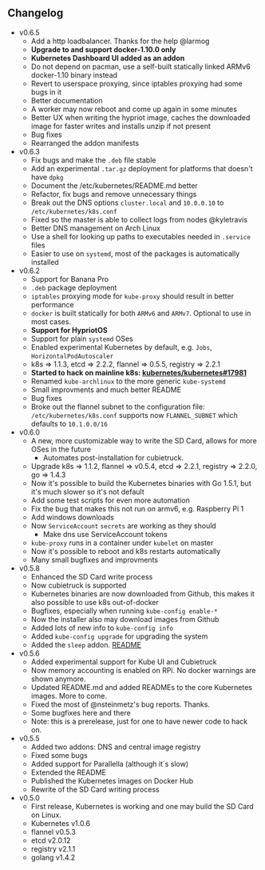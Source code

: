 ## Changelog

 - v0.6.5
   - Add a http loadbalancer. Thanks for the help @larmog
   - **Upgrade to and support docker-1.10.0 only**
   - **Kubernetes Dashboard UI added as an addon**
   - Do not depend on pacman, use a self-built statically linked ARMv6 docker-1.10 binary instead
   - Revert to userspace proxying, since iptables proxying had some bugs in it
   - Better documentation
   - A worker may now reboot and come up again in some minutes
   - Better UX when writing the hypriot image, caches the downloaded image for faster writes and installs unzip if not present
   - Bug fixes
   - Rearranged the addon manifests
 - v0.6.3
   - Fix bugs and make the `.deb` file stable
   - Add an experimental `.tar.gz` deployment for platforms that doesn't have `dpkg`
   - Document the /etc/kubernetes/README.md better
   - Refactor, fix bugs and remove unnecessary things
   - Break out the DNS options `cluster.local` and `10.0.0.10` to `/etc/kubernetes/k8s.conf`
   - Fixed so the master is able to collect logs from nodes @kyletravis
   - Better DNS management on Arch Linux
   - Use a shell for looking up paths to executables needed in `.service` files
   - Easier to use on `systemd`, most of the packages is automatically installed
 - v0.6.2
   - Support for Banana Pro
   - `.deb` package deployment
   - `iptables` proxying mode for `kube-proxy` should result in better performance
   - `docker` is built statically for both `ARMv6` and `ARMv7`. Optional to use in most cases.
   - **Support for HypriotOS**
   - Support for plain `systemd` OSes
   - Enabled experimental Kubernetes by default, e.g. `Jobs`, `HorizontalPodAutoscaler`
   - k8s => 1.1.3, etcd => 2.2.2, flannel => 0.5.5, registry => 2.2.1
   - **Started to hack on mainline k8s: [kubernetes/kubernetes#17981](https://github.com/kubernetes/kubernetes/issues/17981)**
   - Renamed `kube-archlinux` to the more generic `kube-systemd`
   - Small improvments and much better README
   - Bug fixes
   - Broke out the flannel subnet to the configuration file: `/etc/kubernetes/k8s.conf` supports now `FLANNEL_SUBNET` which defaults to `10.1.0.0/16`
 - v0.6.0
   - A new, more customizable way to write the SD Card, allows for more OSes in the future
     - Automates post-installation for cubietruck.
   - Upgrade k8s => 1.1.2, flannel => v0.5.4, etcd => 2.2.1, registry => 2.2.0, go => 1.4.3
   - Now it's possible to build the Kubernetes binaries with Go 1.5.1, but it's much slower so it's not default
   - Add some test scripts for even more automation
   - Fix the bug that makes this not run on armv6, e.g. Raspberry Pi 1
   - Add windows downloads
   - Now `ServiceAccount` `secrets` are working as they should
     - Make dns use ServiceAccount tokens
   - `kube-proxy` runs in a container under `kubelet` on master
   - Now it's possible to reboot and k8s restarts automatically
   - Many small bugfixes and improvments
 - v0.5.8
   - Enhanced the SD Card write process
   - Now cubietruck is supported
   - Kubernetes binaries are now downloaded from Github, this makes it also possible to use k8s out-of-docker
   - Bugfixes, especially when running `kube-config enable-*`
   - Now the installer also may download images from Github
   - Added lots of new info to `kube-config info`
   - Added `kube-config upgrade` for upgrading the system
   - Added the `sleep` addon. [README](addons/sleep/README.md)
 - v0.5.6
   - Added experimental support for Kube UI and Cubietruck
   - Now memory accounting is enabled on RPi. No docker warnings are shown anymore.
   - Updated README.md and added READMEs to the core Kubernetes images. More to come.
   - Fixed the most of @nsteinmetz's bug reports. Thanks.
   - Some bugfixes here and there
   - Note: this is a prerelease, just for one to have newer code to hack on.
 - v0.5.5
   - Added two addons: DNS and central image registry
   - Fixed some bugs
   - Added support for Parallella (although it´s slow)
   - Extended the README
   - Published the Kubernetes images on Docker Hub
   - Rewrite of the SD Card writing process
 - v0.5.0
   - First release, Kubernetes is working and one may build the SD Card on Linux.
   - Kubernetes v1.0.6
   - flannel v0.5.3
   - etcd v2.0.12
   - registry v2.1.1
   - golang v1.4.2